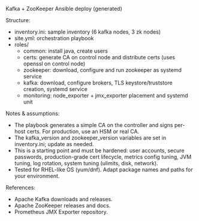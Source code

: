 Kafka + ZooKeeper Ansible deploy (generated)

Structure:
- inventory.ini: sample inventory (6 kafka nodes, 3 zk nodes)
- site.yml: orchestration playbook
- roles/
  - common: install java, create users
  - certs: generate CA on control node and distribute certs (uses openssl on control node)
  - zookeeper: download, configure and run zookeeper as systemd service
  - kafka: download, configure brokers, TLS keystore/truststore creation, systemd service
  - monitoring: node_exporter + jmx_exporter placement and systemd unit

Notes & assumptions:
- The playbook generates a simple CA on the controller and signs per-host certs. For production, use an HSM or real CA.
- The kafka_version and zookeeper_version variables are set in inventory.ini; update as needed.
- This is a starting point and must be hardened: user accounts, secure passwords, production-grade cert lifecycle, metrics config tuning, JVM tuning, log rotation, system tuning (ulimits, disk, network).
- Tested for RHEL-like OS (yum/dnf). Adapt package names and paths for your environment.

References:
- Apache Kafka downloads and releases.
- Apache ZooKeeper releases and docs.
- Prometheus JMX Exporter repository.

